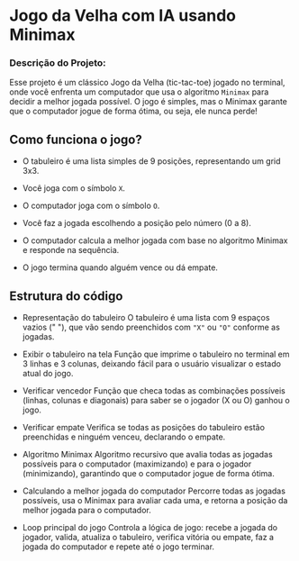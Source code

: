 # Jogo da Velha com IA usando Minimax

### Descrição do Projeto:

Esse projeto é um clássico Jogo da Velha (tic-tac-toe) jogado no terminal, onde você enfrenta um computador que usa o algoritmo `Minimax` para decidir a melhor jogada possível. O jogo é simples, mas o Minimax garante que o computador jogue de forma ótima, ou seja, ele nunca perde!

## Como funciona o jogo?
- O tabuleiro é uma lista simples de 9 posições, representando um grid 3x3.

- Você joga com o símbolo `X`.

- O computador joga com o símbolo `O`.

- Você faz a jogada escolhendo a posição pelo número (0 a 8).

- O computador calcula a melhor jogada com base no algoritmo Minimax e responde na sequência.

- O jogo termina quando alguém vence ou dá empate.

## Estrutura do código
- Representação do tabuleiro
O tabuleiro é uma lista com 9 espaços vazios (" "), que vão sendo preenchidos com `"X"` ou `"O"` conforme as jogadas.

- Exibir o tabuleiro na tela
Função que imprime o tabuleiro no terminal em 3 linhas e 3 colunas, deixando fácil para o usuário visualizar o estado atual do jogo.

- Verificar vencedor
Função que checa todas as combinações possíveis (linhas, colunas e diagonais) para saber se o jogador (X ou O) ganhou o jogo.

- Verificar empate
Verifica se todas as posições do tabuleiro estão preenchidas e ninguém venceu, declarando o empate.

- Algoritmo Minimax
Algoritmo recursivo que avalia todas as jogadas possíveis para o computador (maximizando) e para o jogador (minimizando), garantindo que o computador jogue de forma ótima.

- Calculando a melhor jogada do computador
Percorre todas as jogadas possíveis, usa o Minimax para avaliar cada uma, e retorna a posição da melhor jogada para o computador.

- Loop principal do jogo
Controla a lógica de jogo: recebe a jogada do jogador, valida, atualiza o tabuleiro, verifica vitória ou empate, faz a jogada do computador e repete até o jogo terminar.
